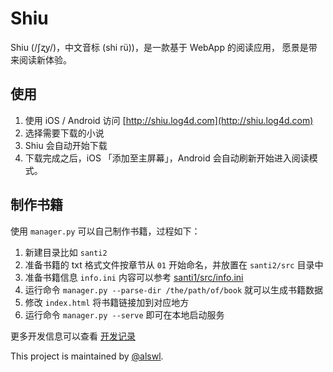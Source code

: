 # Shiu #

Shiu (/ʃʐy/)，中文音标 (shi rü))，是一款基于 WebApp 的阅读应用，
愿景是带来阅读新体验。

## 使用 ##

1. 使用 iOS / Android 访问 [http://shiu.log4d.com](http://shiu.log4d.com)
1. 选择需要下载的小说
1. Shiu 会自动开始下载
1. 下载完成之后，iOS 「添加至主屏幕」，Android 会自动刷新开始进入阅读模式。

## 制作书籍 ##

使用 `manager.py` 可以自己制作书籍，过程如下：

1. 新建目录比如 `santi2`
1. 准备书籍的 txt 格式文件按章节从 `01` 开始命名，并放置在 `santi2/src` 目录中
1. 准备书籍信息 `info.ini` 内容可以参考
[santi1/src/info.ini](https://github.com/alswl/shiu/blob/master/santi1/src/info.ini)
1. 运行命令 `manager.py --parse-dir /the/path/of/book` 就可以生成书籍数据
1. 修改 `index.html` 将书籍链接加到对应地方
1. 运行命令 `manager.py --serve` 即可在本地启动服务

更多开发信息可以查看 [开发记录](https://github.com/alswl/shiu/blob/master/shiu_dev.asciidoc)

This project is maintained by [@alswl](http://log4d.com).
